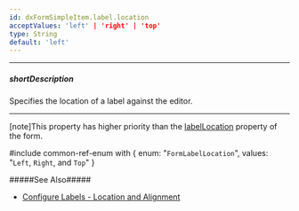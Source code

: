 ```yaml
---
id: dxFormSimpleItem.label.location
acceptValues: 'left' | 'right' | 'top'
type: String
default: 'left'
---
```

---
##### shortDescription
Specifies the location of a label against the editor.

---
[note]This property has higher priority than the [labelLocation](/api-reference/10%20UI%20Widgets/dxForm/1%20Configuration/labelLocation.md '/Documentation/ApiReference/UI_Components/dxForm/Configuration/#labelLocation') property of the form.

#include common-ref-enum with {
    enum: "`FormLabelLocation`",
    values: "`Left`, `Right`, and `Top`"
}

#####See Also#####
- [Configure Labels - Location and Alignment](/concepts/05%20Widgets/Form/15%20Configure%20Item%20Labels/05%20Location%20and%20Alignment/05%20Align%20Labels%20Relatively%20to%20Editors.md '/Documentation/Guide/UI_Components/Form/Configure_Item_Labels/Location_and_Alignment/#Align_Labels_Relatively_to_Editors')